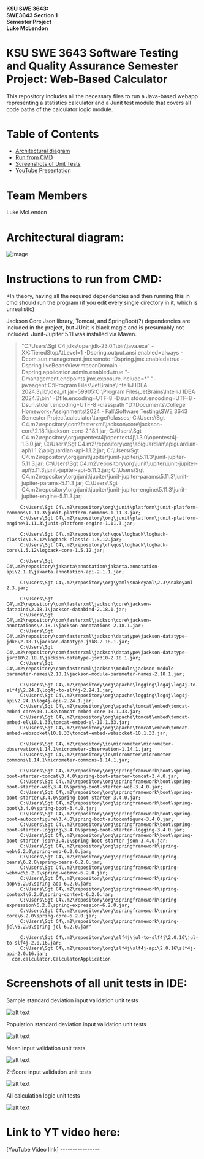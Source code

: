 #### KSU SWE 3643:<br/>SWE3643 Section 1<br/>Semester Project<br/>Luke McLendon

# KSU SWE 3643 Software Testing and Quality Assurance Semester Project: Web-Based Calculator
This repository includes all the necessary files to run a Java-based webapp representing a statistics calculator and a Junit test module that covers all code paths of the calculator logic module. 

# Table of Contents
- [Architectural diagram](#architectural-diagram)
- [Run from CMD](#Instructions-to-run-from-CMD)
- [Screenshots of Unit Tests](#Screenshots-of-all-unit-tests-in-IDE)
- [YouTube Presentation](#Link-to-YT-video-here)

# Team Members
Luke McLendon

# Architectural diagram:

![image](https://github.com/user-attachments/assets/544ae207-c1a6-4906-aa2b-b4455095f0b2)



# Instructions to run from CMD:
*In theory, having all the required dependencies and then running this in cmd should run the program (if you edit every single directory in it, which is unrealistic)

Jackson Core Json library, Tomcat, and SpringBoot(?) dependencies are included in the project, but JUnit is black magic and is presumably not included. Junit-Jupiter 5.11 was installed via Maven.

> "C:\Users\Sgt C4\.jdks\openjdk-23.0.1\bin\java.exe" 
      -XX:TieredStopAtLevel=1 
      -Dspring.output.ansi.enabled=always 
      -Dcom.sun.management.jmxremote 
      -Dspring.jmx.enabled=true 
      -Dspring.liveBeansView.mbeanDomain 
      -Dspring.application.admin.enabled=true 
      "-Dmanagement.endpoints.jmx.exposure.include=*" 
      "-javaagent:C:\Program Files\JetBrains\IntelliJ IDEA 2024.3\lib\idea_rt.jar=59905:C:\Program Files\JetBrains\IntelliJ IDEA 2024.3\bin" 
      -Dfile.encoding=UTF-8 
      -Dsun.stdout.encoding=UTF-8 
      -Dsun.stderr.encoding=UTF-8 
      -classpath 
         "D:\Documents\College Homework+Assignments\2024 - Fall\Software Testing\SWE 3643 Semester Project\calculator\target\classes;
         C:\Users\Sgt C4\.m2\repository\com\fasterxml\jackson\core\jackson-core\2.18.1\jackson-core-2.18.1.jar;
         C:\Users\Sgt C4\.m2\repository\org\opentest4j\opentest4j\1.3.0\opentest4j-1.3.0.jar;
         C:\Users\Sgt C4\.m2\repository\org\apiguardian\apiguardian-api\1.1.2\apiguardian-api-1.1.2.jar;
         C:\Users\Sgt C4\.m2\repository\org\junit\jupiter\junit-jupiter\5.11.3\junit-jupiter-5.11.3.jar;
         C:\Users\Sgt C4\.m2\repository\org\junit\jupiter\junit-jupiter-api\5.11.3\junit-jupiter-api-5.11.3.jar;
         C:\Users\Sgt C4\.m2\repository\org\junit\jupiter\junit-jupiter-params\5.11.3\junit-jupiter-params-5.11.3.jar;
         C:\Users\Sgt C4\.m2\repository\org\junit\jupiter\junit-jupiter-engine\5.11.3\junit-jupiter-engine-5.11.3.jar;

         C:\Users\Sgt C4\.m2\repository\org\junit\platform\junit-platform-commons\1.11.3\junit-platform-commons-1.11.3.jar;
         C:\Users\Sgt C4\.m2\repository\org\junit\platform\junit-platform-engine\1.11.3\junit-platform-engine-1.11.3.jar;
         
         C:\Users\Sgt C4\.m2\repository\ch\qos\logback\logback-classic\1.5.12\logback-classic-1.5.12.jar;
         C:\Users\Sgt C4\.m2\repository\ch\qos\logback\logback-core\1.5.12\logback-core-1.5.12.jar;
         
         C:\Users\Sgt C4\.m2\repository\jakarta\annotation\jakarta.annotation-api\2.1.1\jakarta.annotation-api-2.1.1.jar;
         
         C:\Users\Sgt C4\.m2\repository\org\yaml\snakeyaml\2.3\snakeyaml-2.3.jar;

         C:\Users\Sgt C4\.m2\repository\com\fasterxml\jackson\core\jackson-databind\2.18.1\jackson-databind-2.18.1.jar;
         C:\Users\Sgt C4\.m2\repository\com\fasterxml\jackson\core\jackson-annotations\2.18.1\jackson-annotations-2.18.1.jar;
         C:\Users\Sgt C4\.m2\repository\com\fasterxml\jackson\datatype\jackson-datatype-jdk8\2.18.1\jackson-datatype-jdk8-2.18.1.jar;
         C:\Users\Sgt C4\.m2\repository\com\fasterxml\jackson\datatype\jackson-datatype-jsr310\2.18.1\jackson-datatype-jsr310-2.18.1.jar;
         C:\Users\Sgt C4\.m2\repository\com\fasterxml\jackson\module\jackson-module-parameter-names\2.18.1\jackson-module-parameter-names-2.18.1.jar;

         C:\Users\Sgt C4\.m2\repository\org\apache\logging\log4j\log4j-to-slf4j\2.24.1\log4j-to-slf4j-2.24.1.jar;
         C:\Users\Sgt C4\.m2\repository\org\apache\logging\log4j\log4j-api\2.24.1\log4j-api-2.24.1.jar;
         C:\Users\Sgt C4\.m2\repository\org\apache\tomcat\embed\tomcat-embed-core\10.1.33\tomcat-embed-core-10.1.33.jar;
         C:\Users\Sgt C4\.m2\repository\org\apache\tomcat\embed\tomcat-embed-el\10.1.33\tomcat-embed-el-10.1.33.jar;
         C:\Users\Sgt C4\.m2\repository\org\apache\tomcat\embed\tomcat-embed-websocket\10.1.33\tomcat-embed-websocket-10.1.33.jar;

         C:\Users\Sgt C4\.m2\repository\io\micrometer\micrometer-observation\1.14.1\micrometer-observation-1.14.1.jar;
         C:\Users\Sgt C4\.m2\repository\io\micrometer\micrometer-commons\1.14.1\micrometer-commons-1.14.1.jar;

         C:\Users\Sgt C4\.m2\repository\org\springframework\boot\spring-boot-starter-tomcat\3.4.0\spring-boot-starter-tomcat-3.4.0.jar;
         C:\Users\Sgt C4\.m2\repository\org\springframework\boot\spring-boot-starter-web\3.4.0\spring-boot-starter-web-3.4.0.jar;
         C:\Users\Sgt C4\.m2\repository\org\springframework\boot\spring-boot-starter\3.4.0\spring-boot-starter-3.4.0.jar;
         C:\Users\Sgt C4\.m2\repository\org\springframework\boot\spring-boot\3.4.0\spring-boot-3.4.0.jar;
         C:\Users\Sgt C4\.m2\repository\org\springframework\boot\spring-boot-autoconfigure\3.4.0\spring-boot-autoconfigure-3.4.0.jar;
         C:\Users\Sgt C4\.m2\repository\org\springframework\boot\spring-boot-starter-logging\3.4.0\spring-boot-starter-logging-3.4.0.jar;
         C:\Users\Sgt C4\.m2\repository\org\springframework\boot\spring-boot-starter-json\3.4.0\spring-boot-starter-json-3.4.0.jar;
         C:\Users\Sgt C4\.m2\repository\org\springframework\spring-web\6.2.0\spring-web-6.2.0.jar;
         C:\Users\Sgt C4\.m2\repository\org\springframework\spring-beans\6.2.0\spring-beans-6.2.0.jar;
         C:\Users\Sgt C4\.m2\repository\org\springframework\spring-webmvc\6.2.0\spring-webmvc-6.2.0.jar;
         C:\Users\Sgt C4\.m2\repository\org\springframework\spring-aop\6.2.0\spring-aop-6.2.0.jar;
         C:\Users\Sgt C4\.m2\repository\org\springframework\spring-context\6.2.0\spring-context-6.2.0.jar;
         C:\Users\Sgt C4\.m2\repository\org\springframework\spring-expression\6.2.0\spring-expression-6.2.0.jar;
         C:\Users\Sgt C4\.m2\repository\org\springframework\spring-core\6.2.0\spring-core-6.2.0.jar;
         C:\Users\Sgt C4\.m2\repository\org\springframework\spring-jcl\6.2.0\spring-jcl-6.2.0.jar" 

         C:\Users\Sgt C4\.m2\repository\org\slf4j\jul-to-slf4j\2.0.16\jul-to-slf4j-2.0.16.jar;
         C:\Users\Sgt C4\.m2\repository\org\slf4j\slf4j-api\2.0.16\slf4j-api-2.0.16.jar;
      com.calculator.CalculatorApplication


# Screenshots of all unit tests in IDE:
Sample standard deviation input validation unit tests

![alt text](https://github.com/user-attachments/assets/e5131d00-44c4-4e21-84bb-ae1d43c7a705)


Population standard deviation input validation unit tests

![alt text](https://github.com/user-attachments/assets/bd7de64a-f66d-4d6b-b0ce-a7cd8c4827bc)


Mean input validation unit tests

![alt text](https://github.com/user-attachments/assets/183b64e9-0489-4aeb-b9d3-877009dbfaa6)


Z-Score input validation unit tests

![alt text](https://github.com/user-attachments/assets/887b0df7-eae6-46c9-8f26-38779cf233ef)


All calculation logic unit tests

![alt text](https://github.com/user-attachments/assets/11061ce4-57e6-4264-8b3a-e0f797d04a86)


# Link to YT video here:
[YouTube Video link] ----------------
